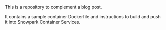 This is a repository to complement a blog post.

<!-- TODO: link -->

It contains a sample container Dockerfile and instructions to build and push it
into Snowpark Container Services.
